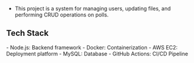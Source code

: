 - This project is a system for managing users, updating files, and performing CRUD operations on polls.

<h2>
  Tech Stack
</h2>
- Node.js: Backend framework
- Docker: Containerization
- AWS EC2: Deployment platform
- MySQL: Database
- GitHub Actions: CI/CD Pipeline
